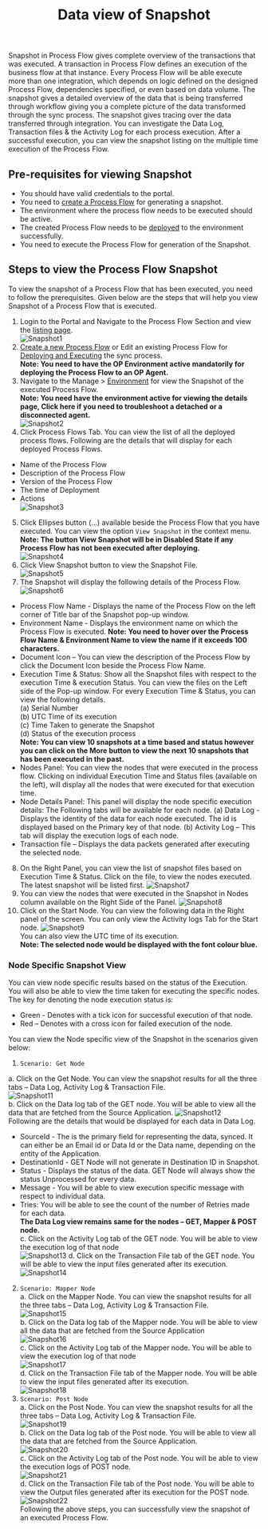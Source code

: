 ﻿---
title: "Data view of Snapshot"
toc: true
tag: developers
category: "Processflow"
menus: 
    quickstartprocessflow:
        title: "Data view of Snapshot"
        weight: 8
        icon: fa fa-file-word-o
        identifier: snapshotprocessflow
---
Snapshot in Process Flow gives complete overview of the transactions that was executed. A transaction in Process Flow defines an execution of the business flow at that instance. Every Process Flow will be able execute more than one integration, which depends on logic defined on the designed Process Flow, dependencies specified, or even based on data volume.
The snapshot gives a detailed overview of the data that is being transferred through workflow giving you a complete picture of the data transformed through the sync process. The snapshot gives tracing over the data transferred through integration. You can investigate the Data Log, Transaction files & the Activity Log for each process execution.
After a successful execution, you can view the snapshot listing on the multiple time execution of the Process Flow.

## Pre-requisites for viewing Snapshot
* You should have valid credentials to the portal.
* You need to [create a Process Flow](/processflow/creating-processflow/) for generating a snapshot. 
* The environment where the process flow needs to be executed should be active.
* The created Process Flow needs to be [deployed](/processflow/deploying-and-executing-processfloww/) to the environment successfully.  
* You need to execute the Process Flow for generation of the Snapshot.

## Steps to view the Process Flow Snapshot
To view the snapshot of a Process Flow that has been executed, you need to follow the 
prerequisites. Given below are the steps that will help you view Snapshot of a Process Flow that is executed.

1.	Login to the Portal and Navigate to the Process Flow Section and view the [listing page](/processflow/processflow-listing-page/).   
![Snapshot1](../../staticfiles/processflow/media/snapshot1.png)  
2.	[Create a new Process Flow](/processflow/creating-processflow/) or Edit an existing Process Flow for [Deploying and Executing](/processflow/deploying-and-executing-processfloww/) the sync process.  
**Note: You need to have the OP Environment active mandatorily for deploying the Process Flow to an OP Agent.**   
3.	Navigate to the Manage > [Environment]() for view the Snapshot of the executed Process Flow.   
**Note: You need have the environment active for viewing the details page, Click here if you need to troubleshoot a detached or a disconnected agent.**  
![Snapshot2](../../staticfiles/processflow/media/snapshot2.png)  
4.	Click Process Flows Tab. You can view the list of all the deployed process flows. Following are the details that will display for each deployed Process Flows.
* Name of the Process Flow 
* Description of the Process Flow 
* Version of the Process Flow
* The time of Deployment
* Actions   
![Snapshot3](../../staticfiles/processflow/media/snapshot3.png)  
5.	Click Ellipses button (…) available beside the Process Flow that you have executed. You can view the option `View Snapshot` in the context menu.  
**Note: The button View Snapshot will be in Disabled State if any Process Flow has not been executed after deploying.**  
![Snapshot4](../../staticfiles/processflow/media/snapshot4.png)  
6.	Click View Snapshot button to view the Snapshot File.    
![Snapshot5](../../staticfiles/processflow/media/snapshot5.png)  
7.	The Snapshot will display the following details of the Process Flow.  
![Snapshot6](../../staticfiles/processflow/media/snapshot6.png)  
* Process Flow Name - Displays the name of the Process Flow on the left corner of Title bar of the Snapshot pop-up window. 
* Environment Name - Displays the environment name on which the Process Flow is executed.
**Note: You need to hover over the Process Flow Name & Environment Name to view the name if it exceeds 100 characters.**
* Document Icon – You can view the description of the Process Flow by click the Document Icon beside the Process Flow Name.   
* Execution Time & Status: Show all the Snapshot files with respect to the execution Time & execution Status. You can view the files on the Left side of the Pop-up window. For every Execution Time & Status,  you can view the following details.    
(a) Serial Number   
(b) UTC Time of its execution   
(c) Time Taken to generate the Snapshot  
(d) Status of the execution process    
**Note: You can view 10 snapshots at a time based and status however you can click on the More button to view the 
next 10 snapshots that has been executed in the past.**
* Nodes Panel: You can view the nodes that were executed in the process flow. Clicking on individual Execution Time and Status files (available on the left), will display all the nodes that were executed for that execution time. 
* Node Details Panel: This panel will display the node specific execution details: The Following tabs will be available for each node.
(a) Data Log - Displays the identity of the data for each node executed. The id is displayed based on the Primary key of that node. 
(b) Activity Log – This tab will display the execution logs of each node.  
* Transaction file – Displays the data packets generated after executing the selected node.  
8.	On the Right Panel, you can view the list of snapshot files based on Execution Time & Status. Click on the file, to view the nodes executed.
The latest snapshot will be listed first.
![Snapshot7](../../staticfiles/processflow/media/snapshot7.png) 
9.	You can view the nodes that were executed in the Snapshot in Nodes column available on the Right Side of the Panel.
![Snapshot8](../../staticfiles/processflow/media/snapshot8.png)  
10.	Click on the Start Node. You can view the following data in the Right panel of the screen. You can only view the Activity logs Tab for the Start node. 
![Snapshot9](../../staticfiles/processflow/media/snapshot9.png)  
You can also view the UTC time of its execution.  
 **Note: The selected node would be displayed with the font colour blue.**

### Node Specific Snapshot View
You can view node specific results based on the status of the Execution. You will also be able to view the time taken for executing the specific nodes.
The key for denoting the node execution status is:
* Green - Denotes with a tick icon for successful execution of that node.
* Red – Denotes with a cross icon for failed execution of the node.
 
You can view the Node specific view of the Snapshot in the scenarios given below:
1. `Scenario: Get Node`    

a. Click on the Get Node. You can view the snapshot results for all the three tabs – Data Log, Activity Log & Transaction File.  
![Snapshot11](../../staticfiles/processflow/media/snapshot10.png)  
b.	Click on the Data log tab of the GET node. You will be able to view all the data that are fetched from the Source Application. 
![Snapshot12](../../staticfiles/processflow/media/snapshot11.png)  
Following are the details that would be displayed for each data in Data Log.  
* SourceId - The is the primary field for representing the data, synced. It can either be an Email id or Data Id or the Data name, depending on the entity of the Application.
* DestinationId - GET Node will not generate in Destination ID in Snapshot. 
* Status - Displays the status of the data. GET Node will always show the status Unprocessed for every data.
* Message - You will be able to view execution specific message with respect to individual data.
* Tries: You will be able to see the count of the number of Retries made for each data.   
**The Data Log view remains same for the nodes – GET, Mapper & POST node.**      
c.	Click on the Activity Log tab of the GET node. You will be able to view the execution log of that node  
![Snapshot13](../../staticfiles/processflow/media/snapshot13.png)
d.	Click on the Transaction File tab of the GET node. You will be able to view the input files generated after its execution. 
![Snapshot14](../../staticfiles/processflow/media/snapshot14.png)      
2.	`Scenario: Mapper Node`   
a.	Click on the Mapper Node. You can view the snapshot results for all the three tabs – Data Log, Activity Log & Transaction File.     
![Snapshot15](../../staticfiles/processflow/media/snapshot15.png)  
b.	Click on the Data log tab of the Mapper node. You will be able to view all the data that are fetched from the Source Application    
![Snapshot16](../../staticfiles/processflow/media/snapshot16.png)  
c.	Click on the Activity Log tab of the Mapper node. You will be able to view the execution log of that node    
![Snapshot17](../../staticfiles/processflow/media/snapshot17.png)  
d.	Click on the Transaction File tab of the Mapper node. You will be able to view the input files generated after its execution.      
![Snapshot18](../../staticfiles/processflow/media/snapshot18.png)   
3.	`Scenario: Post Node`  
a.	Click on the Post Node. You can view the snapshot results for all the three tabs – Data Log, Activity Log & Transaction File.  
![Snapshot19](../../staticfiles/processflow/media/snapshot19.png)  
b.	Click on the Data log tab of the Post node. You will be able to view all the data that are fetched from the Source Application.  
![Snapshot20](../../staticfiles/processflow/media/snapshot20.png)  
c.	Click on the Activity Log tab of the Post node. You will be able to view the execution logs of POST node.  
![Snapshot21](../../staticfiles/processflow/media/snapshot21.png)    
d.	Click on the Transaction File tab of the Post node. You will be able to view the Output files generated after its execution for the POST node.  
 ![Snapshot22](../../staticfiles/processflow/media/snapshot22.png)    
Following the above steps, you can successfully view the snapshot of an executed Process Flow.

